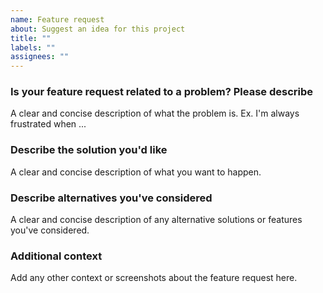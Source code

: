 ```yaml
---
name: Feature request
about: Suggest an idea for this project
title: ""
labels: ""
assignees: ""
---
```

### Is your feature request related to a problem? Please describe

A clear and concise description of what the problem is. Ex. I'm always frustrated when ...

### Describe the solution you'd like

A clear and concise description of what you want to happen.

### Describe alternatives you've considered

A clear and concise description of any alternative solutions or features you've considered.

### Additional context

Add any other context or screenshots about the feature request here.
